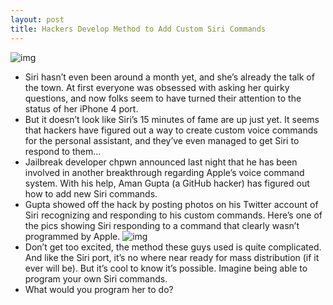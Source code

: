 ```yaml
---
layout: post
title: Hackers Develop Method to Add Custom Siri Commands
---
```

![img](http://media.idownloadblog.com/wp-content/uploads/2011/11/Photo-Nov-01-8-31-44-PM.jpg)
* Siri hasn’t even been around a month yet, and she’s already the talk of the town. At first everyone was obsessed with asking her quirky questions, and now folks seem to have turned their attention to the status of her iPhone 4 port.
* But it doesn’t look like Siri’s 15 minutes of fame are up just yet. It seems that hackers have figured out a way to create custom voice commands for the personal assistant, and they’ve even managed to get Siri to respond to them…
* Jailbreak developer chpwn announced last night that he has been involved in another breakthrough regarding Apple’s voice command system. With his help, Aman Gupta (a GitHub hacker) has figured out how to add new Siri commands.
* Gupta showed off the hack by posting photos on his Twitter account of Siri recognizing and responding to his custom commands. Here’s one of the pics showing Siri responding to a command that clearly wasn’t programmed by Apple.
![img](http://media.idownloadblog.com/wp-content/uploads/2011/11/hubotsiri-e1320205603999.jpg)
* Don’t get too excited, the method these guys used is quite complicated. And like the Siri port, it’s no where near ready for mass distribution (if it ever will be). But it’s cool to know it’s possible. Imagine being able to program your own Siri commands.
* What would you program her to do?

